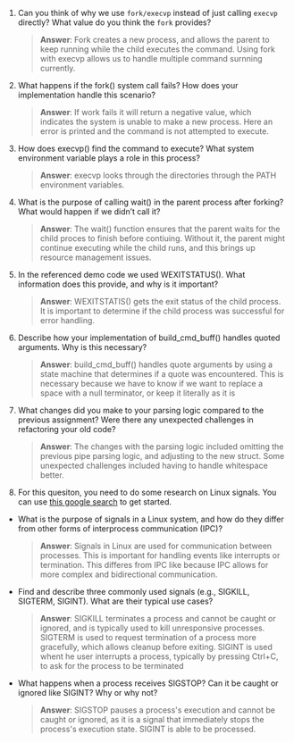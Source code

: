 1. Can you think of why we use `fork/execvp` instead of just calling `execvp` directly? What value do you think the `fork` provides?

    > **Answer**: Fork creates a new process, and allows the parent to keep running while the child executes the command. Using fork with execvp allows us to handle multiple command surnning currently.

2. What happens if the fork() system call fails? How does your implementation handle this scenario?

    > **Answer**:  If work fails it will return a negative value, which indicates the system is unable to make a new process. Here an error is printed and the command is not attempted to execute.

3. How does execvp() find the command to execute? What system environment variable plays a role in this process?

    > **Answer**:  execvp looks through the directories through the PATH environment variables.

4. What is the purpose of calling wait() in the parent process after forking? What would happen if we didn’t call it?

    > **Answer**:  The wait() function ensures that the parent waits for the child proces to finish before contiuing. Without it, the parent might continue executing while the child runs, and this brings up resource management issues.

5. In the referenced demo code we used WEXITSTATUS(). What information does this provide, and why is it important?

    > **Answer**:  WEXITSTATIS() gets the exit status of the child process. It is important to determine if the child process was successful for error handling.

6. Describe how your implementation of build_cmd_buff() handles quoted arguments. Why is this necessary?

    > **Answer**:  build_cmd_buff() handles quote arguments by using a state machine that determines if a quote was encountered. This is necessary because we have to know if we want to replace a space with a null terminator, or keep it literally as it is

7. What changes did you make to your parsing logic compared to the previous assignment? Were there any unexpected challenges in refactoring your old code?

    > **Answer**:  The changes with the parsing logic included omitting the previous pipe parsing logic, and adjusting to the new struct. Some unexpected challenges included having to handle whitespace better.

8. For this quesiton, you need to do some research on Linux signals. You can use [this google search](https://www.google.com/search?q=Linux+signals+overview+site%3Aman7.org+OR+site%3Alinux.die.net+OR+site%3Atldp.org&oq=Linux+signals+overview+site%3Aman7.org+OR+site%3Alinux.die.net+OR+site%3Atldp.org&gs_lcrp=EgZjaHJvbWUyBggAEEUYOdIBBzc2MGowajeoAgCwAgA&sourceid=chrome&ie=UTF-8) to get started.

- What is the purpose of signals in a Linux system, and how do they differ from other forms of interprocess communication (IPC)?

    > **Answer**:  Signals in Linux are used for communication between processes. This is important for handling events like interrupts or termination. This differes from IPC like because IPC allows for more complex and bidirectional communication. 

- Find and describe three commonly used signals (e.g., SIGKILL, SIGTERM, SIGINT). What are their typical use cases?

    > **Answer**:  SIGKILL terminates a process and cannot be caught or ignored, and is typically used to kill unresponsive processes. SIGTERM is used to request termination of a process more gracefully, which allows cleanup before exiting. SIGINT is used whent he user interrupts a process, typically by pressing Ctrl+C, to ask for the process to be terminated

- What happens when a process receives SIGSTOP? Can it be caught or ignored like SIGINT? Why or why not?

    > **Answer**:  SIGSTOP pauses a process's execution and cannot be caught or ignored, as it is a signal that immediately stops the process's execution state. SIGINT is able to be processed.
